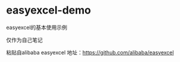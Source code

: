 # easyexcel-demo
easyexcel的基本使用示例

仅作为自己笔记

粘贴自alibaba easyexcel
地址：https://github.com/alibaba/easyexcel
